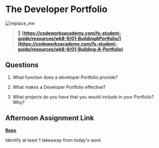 # The Developer Portfolio

![replace_me](https://codeworks.blob.core.windows.net/public/assets/img/illustrations/placeholder.svg)

> **📖 [https://codeworksacademy.com/fs-student-guide/resources/wk8-9/01-BuildingAPortfolio/](https://codeworksacademy.com/fs-student-guide/resources/wk8-9/01-Building-A-Portfolio)**

## Questions

1. What function does a developer Portfolio provide?

2. What makes a Developer Portfolio effective?

3. What projects do you have that you would include in your Portfolio? Why?

## Afternoon Assignment Link

**[Repo](https://github.com/wstippetts/<ASSIGNMENT_REPO>)**

Identify at least 1 takeaway from today's work
